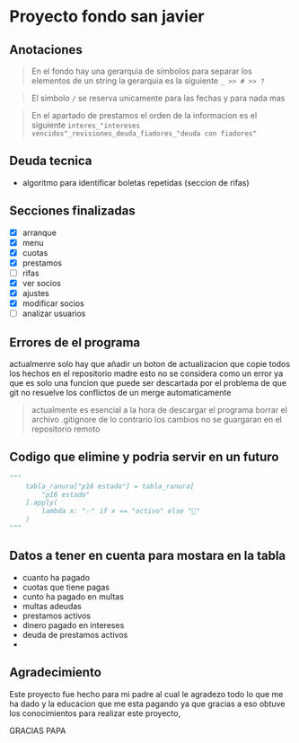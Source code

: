 # Proyecto fondo san javier

## Anotaciones

> En el fondo hay una gerarquia de simbolos para separar los elementos de un string la gerarquia es la siguiente ```_ >> # >> ?```

> El simbolo ```/``` se reserva unicamente para las fechas y para nada mas

> En el apartado de prestamos el orden de la informacion es el siguiente ```interes_"intereses vencidos"_revisiones_deuda_fiadores_"deuda con fiadores"```

## Deuda tecnica

* algoritmo para identificar boletas repetidas (seccion de rifas)

## Secciones finalizadas

* [X]  arranque
* [X]  menu
* [X]  cuotas
* [X]  prestamos
* [ ]  rifas
* [X]  ver socios
* [X]  ajustes
* [X]  modificar socios
* [ ]  analizar usuarios

## Errores de el programa

actualmenre solo hay que añadir un boton de actualizacion que copie todos los
hechos en el repositorio madre esto no se considera como un error ya que es
solo una funcion que puede ser descartada por el problema de que git no resuelve
los conflictos de un merge automaticamente

> actualmente es esencial a la hora de descargar el programa borrar el archivo
> .gitignore de lo contrario los cambios no se guargaran en el repositorio remoto

## Codigo que elimine y podria servir en un futuro

```python
"""
    tabla_ranura["p16 estado"] = tabla_ranura[
        "p16 estado"
    ].apply(
        lambda x: "✅" if x == "activo" else "🚨"
    )
"""
```

## Datos a tener en cuenta para mostara en la tabla

* cuanto ha pagado
* cuotas que tiene pagas
* cunto ha pagado en multas
* multas adeudas
* prestamos activos
* dinero pagado en intereses
* deuda de prestamos activos
*

## Agradecimiento

Este proyecto fue hecho para mi padre al cual le agradezo todo lo que me ha dado
y la educacion que me esta pagando ya que gracias a eso obtuve los conocimientos
para realizar este proyecto,

GRACIAS PAPA
